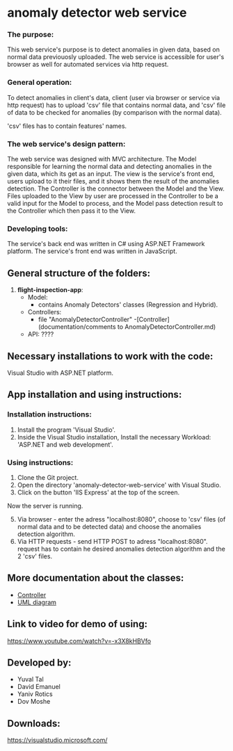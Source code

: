 # anomaly detector web service

### The purpose:
This web service's purpose is to detect anomalies in given data, based on normal data previouosly uploaded.
The web service is accessible for user's browser as well for automated services via http request.

### General operation:
To detect anomalies in client's data, client (user via browser or service via http request) has to upload 'csv' file that contains normal data, and 'csv' file of data to be checked for anomalies (by comparison with the normal data).

'csv' files has to contain features' names.

### The web service's design pattern:
The web service was designed with MVC architecture.
The Model responsible for learning the normal data and detecting anomalies in the given data, which its get as an input.
The view is the service's front end, users upload to it their files, and it shows them the result of the anomalies detection.
The Controller is the connector between the Model and the View.
Files uploaded to the View by user are processed in the Controller to be a valid input for the Model to process, and the Model pass detection result to the Controller which then pass it to the View.

### Developing tools:
The service's back end was written in C# using ASP.NET Framework platform.
The service's front end was written in JavaScript.

## General structure of the folders:
1. **flight-inspection-app**:
    - Model:
      - contains Anomaly Detectors' classes (Regression and Hybrid).
    - Controllers:
      - file "AnomalyDetectorController" -[Controller](documentation/comments to AnomalyDetectorController.md)
    - API:
		????


## Necessary installations to work with the code:
Visual Studio with ASP.NET platform.

## App installation and using instructions:

### Installation instructions:
1. Install the program 'Visual Studio'.
2. Inside the Visual Studio installation, Install the necessary Workload: 'ASP.NET and web development'.


### Using instructions:
1. Clone the Git project.
2. Open the directory 'anomaly-detector-web-service' with Visual Studio.
3. Click on the button 'IIS Express' at the top of the screen.

Now the server is running.

5. Via browser - enter the adress "localhost:8080", choose to 'csv' files (of normal data and to be detected data) and choose the anomalies detection algorithm.
6. Via HTTP requests - send HTTP POST to adress "localhost:8080". request has to contain he desired anomalies detection algorithm and the 2 'csv' files.

## More documentation about the classes:
- [Controller](documentation/comments_on_AnomalyDetectorController.md)
- [UML diagram](documentation/UML.png)


## Link to video for demo of using:
https://www.youtube.com/watch?v=-x3X8kHBVfo

## Developed by:
* Yuval Tal
* David Emanuel
* Yaniv Rotics
* Dov Moshe

## Downloads:
https://visualstudio.microsoft.com/
